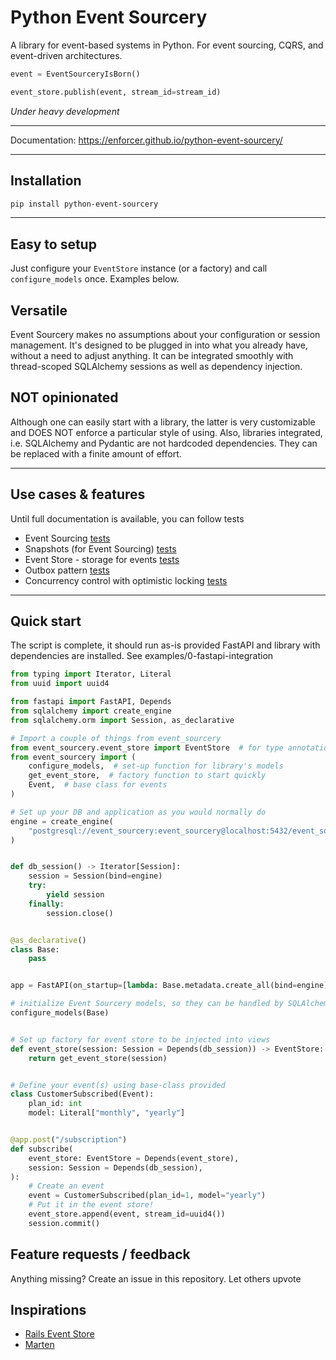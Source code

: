 
# Python Event Sourcery

A library for event-based systems in Python. For event sourcing, CQRS, and event-driven architectures.

```python
event = EventSourceryIsBorn()

event_store.publish(event, stream_id=stream_id)
```

_Under heavy development_

---

Documentation: https://enforcer.github.io/python-event-sourcery/

---

## Installation

```bash
pip install python-event-sourcery
```

---

## Easy to setup
Just configure your `EventStore` instance (or a factory) and call `configure_models` once. Examples below.

## Versatile
Event Sourcery makes no assumptions about your configuration or session management. It's designed to be plugged in into what you already have, without a need to adjust anything. It can be integrated smoothly with thread-scoped SQLAlchemy sessions as well as dependency injection.

## NOT opinionated
Although one can easily start with a library, the latter is very customizable and DOES NOT enforce a particular style of using. Also, libraries integrated, i.e. SQLAlchemy and Pydantic are not hardcoded dependencies. They can be replaced with a finite amount of effort.

---

## Use cases & features
Until full documentation is available, you can follow tests

- Event Sourcing [tests](https://github.com/Enforcer/python-event-sourcery/blob/main/tests/repository/test_aggregate_context_manager.py)
- Snapshots (for Event Sourcing) [tests](https://github.com/Enforcer/python-event-sourcery/blob/main/tests/event_store/test_snapshots.py)
- Event Store - storage for events [tests](https://github.com/Enforcer/python-event-sourcery/blob/main/tests/event_store/test_save_retrieval.py)
- Outbox pattern [tests](https://github.com/Enforcer/python-event-sourcery/blob/main/tests/outbox/test_outbox.py)
- Concurrency control with optimistic locking [tests](https://github.com/Enforcer/python-event-sourcery/blob/main/tests/event_store/test_concurrency_control.py)

---

## Quick start

The script is complete, it should run as-is provided FastAPI and library with dependencies are installed.
See examples/0-fastapi-integration

```python
from typing import Iterator, Literal
from uuid import uuid4

from fastapi import FastAPI, Depends
from sqlalchemy import create_engine
from sqlalchemy.orm import Session, as_declarative

# Import a couple of things from event_sourcery
from event_sourcery.event_store import EventStore  # for type annotations
from event_sourcery import (
    configure_models,  # set-up function for library's models
    get_event_store,  # factory function to start quickly
    Event,  # base class for events
)

# Set up your DB and application as you would normally do
engine = create_engine(
    "postgresql://event_sourcery:event_sourcery@localhost:5432/event_sourcery"
)


def db_session() -> Iterator[Session]:
    session = Session(bind=engine)
    try:
        yield session
    finally:
        session.close()


@as_declarative()
class Base:
    pass


app = FastAPI(on_startup=[lambda: Base.metadata.create_all(bind=engine)])

# initialize Event Sourcery models, so they can be handled by SQLAlchemy and e.g. alembic
configure_models(Base)


# Set up factory for event store to be injected into views
def event_store(session: Session = Depends(db_session)) -> EventStore:
    return get_event_store(session)


# Define your event(s) using base-class provided
class CustomerSubscribed(Event):
    plan_id: int
    model: Literal["monthly", "yearly"]


@app.post("/subscription")
def subscribe(
    event_store: EventStore = Depends(event_store),
    session: Session = Depends(db_session),
):
    # Create an event
    event = CustomerSubscribed(plan_id=1, model="yearly")
    # Put it in the event store!
    event_store.append(event, stream_id=uuid4())
    session.commit()

```

## Feature requests / feedback

Anything missing? Create an issue in this repository. Let others upvote 

## Inspirations
- [Rails Event Store](https://railseventstore.org/)
- [Marten](https://martendb.io/)
